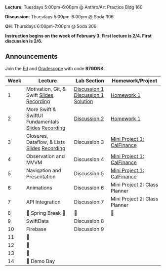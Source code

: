 **Lecture**: Tuesdays 5:00pm-6:00pm @ Anthro/Art Practice Bldg 160

**Discussion**: Thursdays 5:00pm-6:00pm @ Soda 306

**OH**: Thursdays 6:00pm-7:00pm @ Soda 306 

**Instruction begins on the week of February 3. First lecture is 2/4. First discussion is 2/6.**

## Announcements
Join the [Ed](https://edstem.org/us/join/3yRXMk) and [Gradescope](https://www.gradescope.com) with code **R7GDNK**.

| Week | Lecture | Lab Section | Homework/Project |
| ---- | ------------------------------------------------------------------------------------------------------------------------------------------------------------------------------------------------------------------------------------------------------------------------------------------------------- | ------------------------------------------------- | ------------------------------------------------- |
| 1    | Motivation, Git, & Swift [Slides](https://drive.google.com/file/d/1VsOVL9mI9SDuBELDqQjDccoIQzvQETwg/view?usp=sharing) [Recording](https://youtu.be/isgPO9ozsoM?feature=shared) | [Discussion 1](https://drive.google.com/file/d/1MlzNvjniJauPjgHGFyrBEcn4PxGLHr0g/view?usp=sharing) [Discussion 1 Solution](https://drive.google.com/file/d/14gq_r4d6GCu9jQphgG138mOvS73fhSql/view?usp=sharing) | [Homework 1](https://calhacks.notion.site/HW-1-1908573481db803b91c0eb3e0bbc4b32?pvs=4) |
| 2    | More Swift & SwiftUI Fundamentals [Slides](https://drive.google.com/file/d/1xW0zRN1UbVS2-KkoSss8TzYUXkihFCSw/view?usp=sharing) [Recording](https://youtu.be/VQKF_IIpyFE)| [Discussion 2](https://classroom.github.com/a/ONgU9PcM)| [Homework 1](https://calhacks.notion.site/HW-1-1908573481db803b91c0eb3e0bbc4b32?pvs=4) |
| 3    | Closures, Dataflow, & Lists [Slides](https://drive.google.com/file/d/1EsT5PuuGv6_0qlkUISH_TDx7Uz9z7coz/view?usp=sharing) [Recording](https://youtu.be/nrZ8hC3nilY?feature=shared) | Discussion 3 | [Mini Project 1: CalFinance](https://calhacks.notion.site/Mini-Project-1-CalFinance-08906fe3d9d943118eea409739ead59c?pvs=4) |
| 4    | Observation and MVVM | Discussion 4 | [Mini Project 1: CalFinance](https://calhacks.notion.site/Mini-Project-1-CalFinance-08906fe3d9d943118eea409739ead59c?pvs=4) |
| 5    | Navigation and Presentation | Discussion 5 | [Mini Project 1: CalFinance](https://calhacks.notion.site/Mini-Project-1-CalFinance-08906fe3d9d943118eea409739ead59c?pvs=4) |
| 6    | Animations | Discussion 6 | Mini Project 2: Class Planner |
| 7    | API Integration | Discussion 7 | Mini Project 2: Class Planner |
| 8    | 🍃 Spring Break 🍃 | 🌸 | 🌱 |
| 9    | SwiftData | Discussion 8 | |
| 10   | Firebase | Discussion 9 | |
| 11   | 🔮 | | |
| 12   | 🔮 | | |
| 13   | 🔮 | | |
| 14   | 🎉 Demo Day | | |